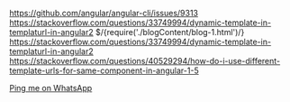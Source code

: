 https://github.com/angular/angular-cli/issues/9313
https://stackoverflow.com/questions/33749994/dynamic-template-in-templaturl-in-angular2
<ng-template> $/{require('./blogContent/blog-1.html')/}  </ng-template>
https://stackoverflow.com/questions/33749994/dynamic-template-in-templaturl-in-angular2
https://stackoverflow.com/questions/40529294/how-do-i-use-different-template-urls-for-same-component-in-angular-1-5

<a href="https://api.whatsapp.com/send?phone=+14438701456&text=Came to Office">Ping me on WhatsApp</a>


